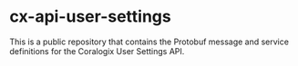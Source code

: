 # cx-api-user-settings

This is a public repository that contains the Protobuf message and service definitions for the Coralogix User Settings API.
